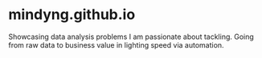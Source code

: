 # mindyng.github.io

Showcasing data analysis problems I am passionate about tackling. Going from raw data to business value in lighting speed via automation.
